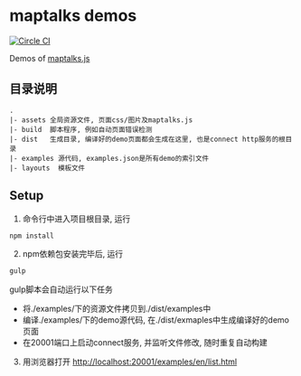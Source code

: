 # maptalks demos

[![Circle CI](https://circleci.com/gh/maptalks/maptalks-demo.svg?style=shield)](https://circleci.com/gh/maptalks/maptalks-demo)

Demos of [maptalks.js](https://github.com/maptalks/maptalks.js)

## 目录说明
```
.
|- assets 全局资源文件, 页面css/图片及maptalks.js
|- build  脚本程序, 例如自动页面错误检测
|- dist   生成目录, 编译好的demo页面都会生成在这里, 也是connect http服务的根目录
|- examples 源代码, examples.json是所有demo的索引文件
|- layouts  模板文件
```

## Setup
1. 命令行中进入项目根目录, 运行

  ```bash
  npm install
  ```
2. npm依赖包安装完毕后, 运行

  ```bash
  gulp
  ```
  gulp脚本会自动运行以下任务
  * 将./examples/下的资源文件拷贝到./dist/examples中
  * 编译./examples/下的demo源代码, 在./dist/exmaples中生成编译好的demo页面
  * 在20001端口上启动connect服务, 并监听文件修改, 随时重复自动构建
  
3. 用浏览器打开 [http://localhost:20001/examples/en/list.html](http://localhost:20001/examples/en/list.html)
